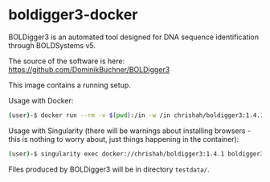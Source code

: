 # boldigger3-docker

BOLDigger3 is an automated tool designed for DNA sequence identification through BOLDSystems v5. 

The source of the software is here: https://github.com/DominikBuchner/BOLDigger3

This image contains a running setup.

Usage with Docker:
```bash
(user)-$ docker run --rm -v $(pwd):/in -w /in chrishah/boldigger3:1.4.1 boldigger3 identify testdata/test_10.fasta --db 1 --mode 1
```

Usage with Singularity (there will be warnings about installing browsers - this is nothing to worry about, just things happening in the container):
```bash
(user)-$ singularity exec docker://chrishah/boldigger3:1.4.1 boldigger3 identify testdata/test_10.fasta --db 1 --mode 1
```

Files produced by BOLDigger3 will be in directory `testdata/`.
